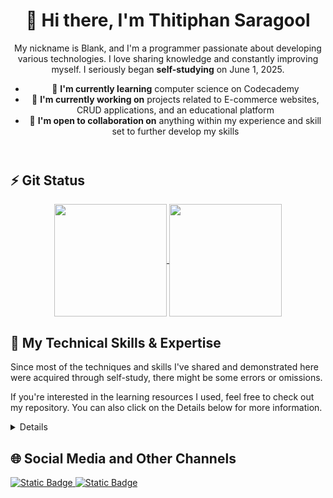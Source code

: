 <!-- Header section for introduction -->
<header>
    <h1 align="center">👋 Hi there, I'm Thitiphan Saragool</h1>
    <p align="center">
      My nickname is Blank, and I'm a programmer passionate about developing various technologies. I love sharing knowledge and constantly improving myself. I seriously began <b>self-studying</b> on June 1, 2025.
    </p>
    <!-- List used for self-introduction -->
    <ul>
      <li>🌱 <b>I'm currently learning</b> computer science on Codecademy
      <li>🚀 <b>I'm currently working on</b> projects related to E-commerce websites, CRUD applications, and an educational platform</li>
      <li>🤝 <b>I'm open to collaboration on</b> anything within my experience and skill set to further develop my skills</li>
    </ul>
</header>
<!-- Main content section -->

<main>
    <!-- Statistics section -->
    <article>
        <h2>⚡ Git Status</h2>
        <!-- GitHub stats and language cards section -->
        <section align="center">
            <a href="https://github.com/anuraghazra/github-readme-stats">
                <img height=180em align="center" src="https://github-readme-stats.vercel.app/api?username=blanktphan&show_icons=true&bg_color=00000000&text_color=fff" />
            </a>
            <a href="https://github.com/anuraghazra/convoychat">
                <img height=180em align="center" src="https://github-readme-stats.vercel.app/api/top-langs/?username=blanktphan&layout=compact&bg_color=00000000&text_color=fff" />
            </a>
        </section>
    </article>
    <!-- Skills and experience section -->
    <article>
      <h2>🧠 My Technical Skills & Expertise</h2>
      <p>
        Since most of the techniques and skills I've shared and demonstrated here were acquired through self-study, there might be some errors or omissions.
      </p>
      <p>
        If you're interested in the learning resources I used, feel free to check out my repository. You can also click on the Details below for more information.
      </p>
      <details>
        <!-- Fundamentals section -->
        <section>
          <h3>📚 My Fundamentals</h3>
          <details>
            <summary>See more</summary>
            <h4>Computer Architecture - Still learning</h4>
            <h4>Electronic - Still learning</h4>
          </details>
        </section>
        <!-- Programming languages section -->
        <section>
          <h3>👨‍💻 Programming Language</h3>
          <details>
            <p align="center">
              <a href="https://skillicons.dev">
                <img src="https://skillicons.dev/icons?i=python,js,java,kotlin,swift,cpp,cs,c,go,mysql" />
              </a>
            </p>
            <!-- Languages section -->
            <h4>Core Languages:</h4>
            <ul>
              <li>
                <strong>Python (Familiar):</strong> Exceptionally versatile, dominant in Data Science, AI/ML, and widely used for Web Development (Backend), Automation, and Scripting.
              </li>
              <li>
                <strong>JavaScript (Familiar):</strong> The undisputed primary language for Web Development (Frontend, and Backend with Node.js). Also heavily used for Mobile (React Native) and Desktop (Electron) applications.
              </li>
              <li>
                <strong>Java (Familiar):</strong> A robust, platform-independent language, foundational for large-scale Enterprise Systems, Android Development, and Big Data processing.
              </li>
              <li>
                <strong>Kotlin (Understand):</strong> Google's officially recommended language for current Android Development. It's more concise and safer than Java, also usable for Backend and supports Multiplatform development.
              </li>
              <li>
                <strong>Swift (Understand):</strong> The primary language for developing applications within the Apple Ecosystem (iOS, macOS, watchOS).
              </li>
              <li>
                <strong>C++ (Understand):</strong> Offers high performance and control, making it crucial for Game Development, Embedded Systems, High-Performance Computing, and System Programming.
              </li>
              <li>
                <strong>C# (Understand):</strong> Central to the .NET Ecosystem, extensively used for Windows Applications, Game Development (Unity), and Enterprise Web Development (ASP.NET).
              </li>
              <li>
                <strong>C (Familiar):</strong> A foundational, low-level language providing unparalleled performance and direct memory control. Essential for developing Operating Systems, Embedded Systems, and other System-Level Programming.
              </li>
              <li>
                <strong>Go (Understand):</strong> Known for its efficiency and strong support for concurrency, it's increasingly popular for building scalable Backend services, Microservices, and Cloud Infrastructure.
              </li>
              <li>
                <strong>SQL (Familiar):</strong> A specialized language for managing and accessing data in relational databases. Used for retrieving, inserting, modifying, and deleting data; essential for developers working with data.
              </li>
              <li>
                <strong>Assembly (Familiar):</strong> The lowest-level language that directly maps to a computer's machine instructions. It is fundamental for System Programming, writing Device Drivers, Embedded Systems, and achieving advanced performance optimizations that require direct hardware control.
              </li>
            </ul>
            <!-- Core concepts section -->
            <h4>Fundamental Programming Concepts:</h4>
            <ul>
              <li>
                <strong>Variable:</strong> A designated area in computer memory for storing data. It has a unique name to reference and modify the stored information (e.g., age = 30, name = "Alice").
              </li>
              <li>
                <strong>Data Type:</strong> Specifies the kind of data a variable will hold, informing the computer how to manage that data appropriately (e.g., Integer for whole numbers, String for text, Boolean for true/false values).
              </li>
              <li>
                <strong>Operator:</strong> Symbols used to perform operations on data or variables (e.g., + for addition, = for assignment, == for comparison).
              </li>
              <li>
                <strong>Function:</strong> A block of code designed to perform a specific task. It can be reused multiple times, often takes input values (Arguments), and may return a result (Return Value) (e.g., calculate_sum(a, b)).
              </li>
              <li>
                <strong>Conditional Statement:</strong> Controls the program's flow based on a condition, such as if-else or switch-case.
              </li>
              <li>
                <strong>Loop:</strong> An instruction that causes a block of code to repeat multiple times until a condition is met or a specified number of iterations is completed (e.g., for loop, while loop).
              </li>
              <li>
                <strong>Comment:</strong> Text within the code written by programmers to explain its functionality. Comments are ignored by the compiler or interpreter and do not affect program execution.
              </li>
              <li>
                <strong>Input/Output (I/O):</strong> The process of receiving data into the program (Input) and displaying or sending data out of the program (Output).
              </li>
              <li>
                <strong>Error Handling:</strong> The process of catching and managing errors or exceptions that might occur during program execution, preventing unexpected crashes (e.g., try-catch, try-except).
              </li>
              <li>
                <strong>Library / Module / Package:</strong> A collection of pre-written code, functions, or classes that programmers can reuse, saving time and effort.
              </li>
              <li>
                <strong>Scope:</strong> Defines the region of a program where a variable can be accessed or used (e.g., Local Scope, Global Scope).
              </li>
              <li>
                <strong>Recursion:</strong> A programming technique where a function calls itself repeatedly to solve a problem, breaking down a large problem into smaller, similar sub-problems.
              </li>
            </ul>
            <!-- Data types section -->
            <h4>Data Structures:</h4>
            <ul>
              <li>
                <strong>Array:</strong> A data structure that stores a collection of data items of the same type in a contiguous sequence. Each item can be accessed using an index (e.g., numbers = [10, 20, 30]).
              </li>
              <li>
                <strong>List:</strong> A resizable collection that can store data of any type (in some languages).
              </li>
              <li>
                <strong>Dictionary / Map:</strong> A data structure that stores data as Key-Value Pairs, allowing for fast retrieval of data via its key (e.g., student = {"name": "Alice", "age": 20}).
              </li>
              <li>
                <strong>Set:</strong> A data structure that stores a collection of unique, unordered data items. Ideal for quickly checking for membership.
              </li>
              <li>
                <strong>Tuple:</strong> A data structure that stores an ordered collection of data items that are immutable (cannot be changed) once created.
              </li>
            </ul>
            <!-- Code execution paradigms section -->
            <h4>Code Execution Paradigms:</h4>
            <ul>
              <li>
                <strong>Compilation:</strong> The process of transforming human-written Source Code into Machine Code that a computer can understand and run directly. This occurs before the program is run (e.g., C++, Java).
              </li>
              <li>
                <strong>Interpretation:</strong> The process where a program directly executes instructions from the Source Code line by line while the program is running, without creating a separate machine code file (e.g., Python, JavaScript).
              </li>
            </ul>
            <!-- Programming paradigms section -->
            <h4>Programming Paradigms:</h4>
            <ul>
              <li>
                <strong>Object-Oriented Programming (OOP):</strong> A programming paradigm based on the concept of "objects," which can contain both data and code. It emphasizes program design using objects and classes (e.g., Java, C++, C#, Python).
              </li>
              <li>
                <strong>Functional Programming (FP):</strong> A programming paradigm that treats computation as the evaluation of mathematical functions, avoiding mutable state and side effects. It focuses on using pure functions (e.g., JavaScript, Python, Scala).
              </li>
              <li>
                <strong>Procedural Programming:</strong> A programming paradigm derived from structured programming, based on the concept of the procedure call. It involves writing code that follows a step-by-step, sequential order (e.g., C).
              </li>
              <li>
                <strong>Event-Driven Programming:</strong> A paradigm where the program's execution flow is determined by events (e.g., mouse clicks, key presses, messages from other programs). It's fundamental for developing Graphical User Interface (GUI) applications and web applications.
              </li>
            </ul>
          </details>
        </section>
      </details>
  </article>
</main>

<!-- Footer section -->
<footer>
  <h2>🌐 Social Media and Other Channels</h2>
  <a href="https://www.youtube.com/@blanktphan">
    <img alt="Static Badge" src="https://img.shields.io/badge/blankt-Youtube-red?style=for-the-badge&logo=Youtube&color=ff0000" />
  </a>
  <a href="#">
    <img alt="Static Badge" src="https://img.shields.io/badge/Instragram-red?style=for-the-badge&logo=instagram&logoColor=FFF&label=blanktphan&color=c13584" />
  </a>
</footer>
